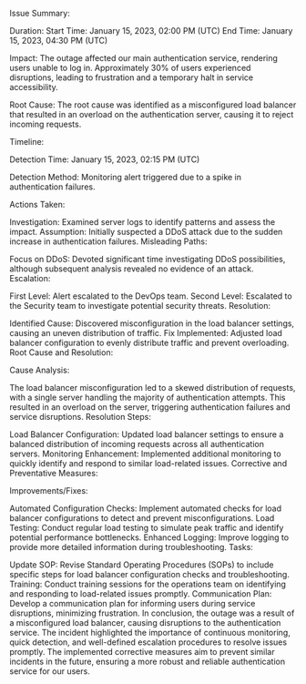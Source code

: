 Issue Summary:

Duration:
Start Time: January 15, 2023, 02:00 PM (UTC)
End Time: January 15, 2023, 04:30 PM (UTC)

Impact:
The outage affected our main authentication service, rendering users unable to log in. Approximately 30% of users experienced disruptions, leading to frustration and a temporary halt in service accessibility.

Root Cause:
The root cause was identified as a misconfigured load balancer that resulted in an overload on the authentication server, causing it to reject incoming requests.

Timeline:

Detection Time: January 15, 2023, 02:15 PM (UTC)

Detection Method: Monitoring alert triggered due to a spike in authentication failures.

Actions Taken:

Investigation: Examined server logs to identify patterns and assess the impact.
Assumption: Initially suspected a DDoS attack due to the sudden increase in authentication failures.
Misleading Paths:

Focus on DDoS: Devoted significant time investigating DDoS possibilities, although subsequent analysis revealed no evidence of an attack.
Escalation:

First Level: Alert escalated to the DevOps team.
Second Level: Escalated to the Security team to investigate potential security threats.
Resolution:

Identified Cause: Discovered misconfiguration in the load balancer settings, causing an uneven distribution of traffic.
Fix Implemented: Adjusted load balancer configuration to evenly distribute traffic and prevent overloading.
Root Cause and Resolution:

Cause Analysis:

The load balancer misconfiguration led to a skewed distribution of requests, with a single server handling the majority of authentication attempts.
This resulted in an overload on the server, triggering authentication failures and service disruptions.
Resolution Steps:

Load Balancer Configuration: Updated load balancer settings to ensure a balanced distribution of incoming requests across all authentication servers.
Monitoring Enhancement: Implemented additional monitoring to quickly identify and respond to similar load-related issues.
Corrective and Preventative Measures:

Improvements/Fixes:

Automated Configuration Checks: Implement automated checks for load balancer configurations to detect and prevent misconfigurations.
Load Testing: Conduct regular load testing to simulate peak traffic and identify potential performance bottlenecks.
Enhanced Logging: Improve logging to provide more detailed information during troubleshooting.
Tasks:

Update SOP: Revise Standard Operating Procedures (SOPs) to include specific steps for load balancer configuration checks and troubleshooting.
Training: Conduct training sessions for the operations team on identifying and responding to load-related issues promptly.
Communication Plan: Develop a communication plan for informing users during service disruptions, minimizing frustration.
In conclusion, the outage was a result of a misconfigured load balancer, causing disruptions to the authentication service. The incident highlighted the importance of continuous monitoring, quick detection, and well-defined escalation procedures to resolve issues promptly. The implemented corrective measures aim to prevent similar incidents in the future, ensuring a more robust and reliable authentication service for our users.
